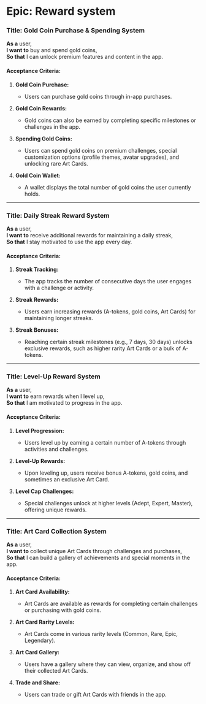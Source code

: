 # Epic: Reward system

### **Title:** Gold Coin Purchase & Spending System

**As a** user,  
**I want to** buy and spend gold coins,  
**So that** I can unlock premium features and content in the app.

#### Acceptance Criteria:

1. **Gold Coin Purchase:**
    - Users can purchase gold coins through in-app purchases.
    
1. **Gold Coin Rewards:**
    - Gold coins can also be earned by completing specific milestones or challenges in the app.
      
3. **Spending Gold Coins:**
    - Users can spend gold coins on premium challenges, special customization options (profile themes, avatar upgrades), and unlocking rare Art Cards.
      
4. **Gold Coin Wallet:**
    - A wallet displays the total number of gold coins the user currently holds.

---

### **Title:** Daily Streak Reward System

**As a** user,  
**I want to** receive additional rewards for maintaining a daily streak,  
**So that** I stay motivated to use the app every day.

#### Acceptance Criteria:

1. **Streak Tracking:**
    - The app tracks the number of consecutive days the user engages with a challenge or activity.
      
2. **Streak Rewards:**
    - Users earn increasing rewards (A-tokens, gold coins, Art Cards) for maintaining longer streaks.
      
3. **Streak Bonuses:**
    - Reaching certain streak milestones (e.g., 7 days, 30 days) unlocks exclusive rewards, such as higher rarity Art Cards or a bulk of A-tokens.

---

### **Title:** Level-Up Reward System

**As a** user,  
**I want to** earn rewards when I level up,  
**So that** I am motivated to progress in the app.

#### Acceptance Criteria:

1. **Level Progression:**
    - Users level up by earning a certain number of A-tokens through activities and challenges.
      
2. **Level-Up Rewards:**
    - Upon leveling up, users receive bonus A-tokens, gold coins, and sometimes an exclusive Art Card.
      
3. **Level Cap Challenges:**
    - Special challenges unlock at higher levels (Adept, Expert, Master), offering unique rewards.

---

### **Title:** Art Card Collection System

**As a** user,  
**I want to** collect unique Art Cards through challenges and purchases,  
**So that** I can build a gallery of achievements and special moments in the app.

#### Acceptance Criteria:

1. **Art Card Availability:**
    
    - Art Cards are available as rewards for completing certain challenges or purchasing with gold coins.
2. **Art Card Rarity Levels:**
    
    - Art Cards come in various rarity levels (Common, Rare, Epic, Legendary).
3. **Art Card Gallery:**
    
    - Users have a gallery where they can view, organize, and show off their collected Art Cards.
4. **Trade and Share:**
    
    - Users can trade or gift Art Cards with friends in the app.